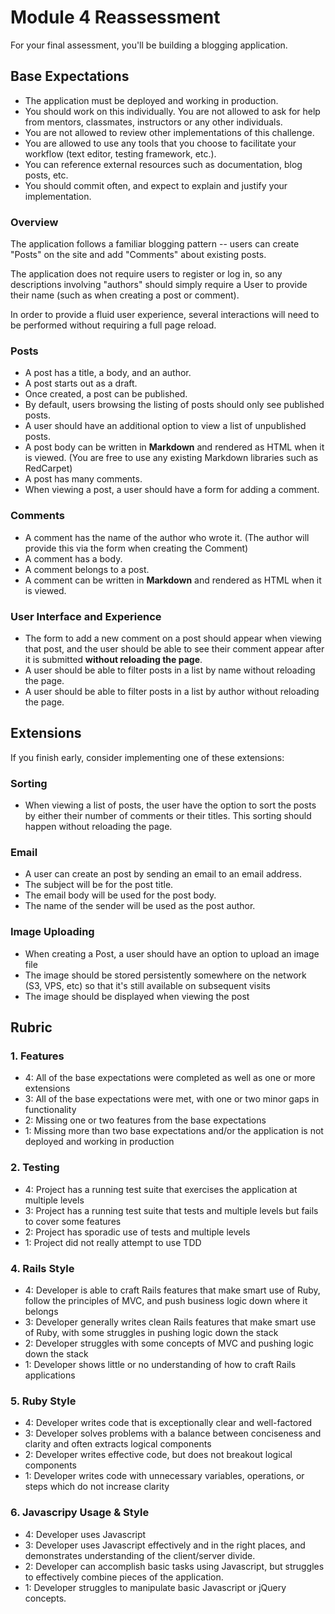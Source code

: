 # Module 4 Reassessment

For your final assessment, you'll be building a blogging application.

## Base Expectations

* The application must be deployed and working in production.
* You should work on this individually. You are not allowed to ask for help from mentors, classmates, instructors or any other individuals.
* You are not allowed to review other implementations of this challenge.
* You are allowed to use any tools that you choose to facilitate your workflow (text editor, testing framework, etc.).
* You can reference external resources such as documentation, blog posts, etc.
* You should commit often, and expect to explain and justify your implementation.

### Overview

The application follows a familiar blogging pattern -- users can create "Posts" on the site and add "Comments" about existing posts.

The application does not require users to register or log in, so any descriptions involving "authors"
should simply require a User to provide their name (such as when creating a post or comment).

In order to provide a fluid user experience, several interactions will need to be performed without requiring a full page reload.

### Posts

* A post has a title, a body, and an author.
* A post starts out as a draft.
* Once created, a post can be published.
* By default, users browsing the listing of posts should only see published posts.
* A user should have an additional option to view a list of unpublished posts.
* A post body can be written in __Markdown__ and rendered as HTML when it is viewed.
  (You are free to use any existing Markdown libraries such as RedCarpet)
* A post has many comments.
* When viewing a post, a user should have a form for adding a comment.

### Comments

* A comment has the name of the author who wrote it.
  (The author will provide this via the form when creating the Comment)
* A comment has a body.
* A comment belongs to a post.
* A comment can be written in __Markdown__ and rendered as HTML when it is viewed.

### User Interface and Experience

* The form to add a new comment on a post should appear when viewing that post,
  and the user should be able to see their comment appear after it is submitted __without reloading the page__.
* A user should be able to filter posts in a list by name without reloading the page.
* A user should be able to filter posts in a list by author without reloading the page.

## Extensions

If you finish early, consider implementing one of these extensions:

### Sorting

* When viewing a list of posts, the user have the option to sort the posts by either their number of comments or their titles. This sorting should happen without reloading the page.

### Email

* A user can create an post by sending an email to an email address.
* The subject will be for the post title.
* The email body will be used for the post body.
* The name of the sender will be used as the post author.

### Image Uploading

* When creating a Post, a user should have an option to upload an image file
* The image should be stored persistently somewhere on the network (S3, VPS, etc) so that it's still available on subsequent visits
* The image should be displayed when viewing the post

## Rubric

### 1. Features

* 4: All of the base expectations were completed as well as one or more extensions
* 3: All of the base expectations were met, with one or two minor gaps in functionality
* 2: Missing one or two features from the base expectations
* 1: Missing more than two base expectations and/or the application is not deployed and working in production

### 2. Testing

* 4: Project has a running test suite that exercises the application at multiple levels
* 3: Project has a running test suite that tests and multiple levels but fails to cover some features
* 2: Project has sporadic use of tests and multiple levels
* 1: Project did not really attempt to use TDD

### 4. Rails Style

* 4: Developer is able to craft Rails features that make smart use of Ruby, follow the principles of MVC, and push business logic down where it belongs
* 3: Developer generally writes clean Rails features that make smart use of Ruby, with some struggles in pushing logic down the stack
* 2: Developer struggles with some concepts of MVC and pushing logic down the stack
* 1: Developer shows little or no understanding of how to craft Rails applications

### 5. Ruby Style

* 4: Developer writes code that is exceptionally clear and well-factored
* 3: Developer solves problems with a balance between conciseness and clarity and often extracts logical components
* 2: Developer writes effective code, but does not breakout logical components
* 1: Developer writes code with unnecessary variables, operations, or steps which do not increase clarity

### 6. Javascripy Usage & Style

* 4: Developer uses Javascript
* 3: Developer uses Javascript effectively and in the right places, and demonstrates understanding
     of the client/server divide.
* 2: Developer can accomplish basic tasks using Javascript, but struggles to effectively combine
	 pieces of the application.
* 1: Developer struggles to manipulate basic Javascript or jQuery concepts.
